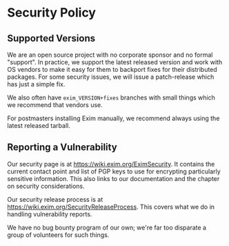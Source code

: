 # Security Policy

## Supported Versions

We are an open source project with no corporate sponsor and no formal
"support".  In practice, we support the latest released version and work with
OS vendors to make it easy for them to backport fixes for their distributed
packages.  For some security issues, we will issue a patch-release which has
just a simple fix.

We also often have `exim_VERSION+fixes` branches with small things which we
recommend that vendors use.

For postmasters installing Exim manually, we recommend always using the latest
released tarball.

## Reporting a Vulnerability

Our security page is at <https://wiki.exim.org/EximSecurity>.
It contains the current contact point and list of PGP keys to use for
encrypting particularly sensitive information.
This also links to our documentation and the chapter on security
considerations.

Our security release process is at
<https://wiki.exim.org/SecurityReleaseProcess>.
This covers what we do in handling vulnerability reports.

We have no bug bounty program of our own; we're far too disparate a group of
volunteers for such things.
